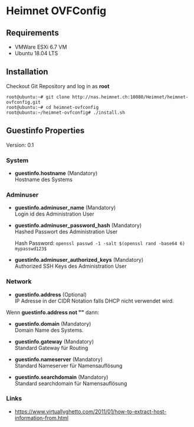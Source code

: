 # Heimnet OVFConfig

## Requirements

- VMWare ESXi 6.7 VM
- Ubuntu 18.04 LTS

## Installation

Checkout Git Repository and log in as **root**

```
root@ubuntu:~# git clone http://nas.heimnet.ch:10080/Heimnet/heimnet-ovfconfig.git
root@ubuntu:~# cd heimnet-ovfconfig
root@ubuntu:~/heimnet-ovfconfig# ./install.sh
```

## Guestinfo Properties

Version: 0.1

### System

* **guestinfo.hostname** (Mandatory)\
  Hostname des Systems

### Adminuser

* **guestinfo.adminuser_name** (Mandatory)\
  Login id des Administration User

* **guestinfo.adminuser_password_hash** (Mandatory)\
  Hashed Passwort des Administration User

  Hash Password: ```openssl passwd -1 -salt $(openssl rand -base64 6) mypasswd123$```

* **guestinfo.adminuser_authorized_keys** (Mandatory)\
  Authorized SSH Keys des Administration User

### Network

* **guestinfo.address** (Optional)\
  IP Adresse in der CIDR Notation falls DHCP nicht verwendet wird.

Wenn **guestinfo.address not ""** dann:

* **guestinfo.domain** (Mandatory)\
  Domain Name des Systems.

* **guestinfo.gateway** (Mandatory)\
  Standard Gateway für Routing

* **guestinfo.nameserver** (Mandatory)\
  Standard Nameserver für Namensauflösung

* **guestinfo.searchdomain** (Mandatory)\
  Standard searchdomain für Namensauflösung

### Links

- https://www.virtuallyghetto.com/2011/01/how-to-extract-host-information-from.html